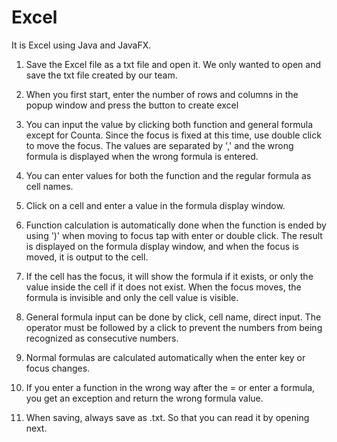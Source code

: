 # Excel
It is Excel using Java and JavaFX.

1. Save the Excel file as a txt file and open it. We only wanted to open and save the txt file created by our team.

2. When you first start, enter the number of rows and columns in the popup window and press the button to create excel

3. You can input the value by clicking both function and general formula except for Counta. Since the focus is fixed at this time, use double click to move the focus. The values ​​are separated by ',' and the wrong formula is displayed when the wrong formula is entered.

4. You can enter values ​​for both the function and the regular formula as cell names.

5. Click on a cell and enter a value in the formula display window.

6. Function calculation is automatically done when the function is ended by using ')' when moving to focus tap with enter or double click. The result is displayed on the formula display window, and when the focus is moved, it is output to the cell.

7. If the cell has the focus, it will show the formula if it exists, or only the value inside the cell if it does not exist. When the focus moves, the formula is invisible and only the cell value is visible.

8. General formula input can be done by click, cell name, direct input. The operator must be followed by a click to prevent the numbers from being recognized as consecutive numbers.

9. Normal formulas are calculated automatically when the enter key or focus changes.

10. If you enter a function in the wrong way after the = or enter a formula, you get an exception and return the wrong formula value.

11. When saving, always save as .txt. So that you can read it by opening next.
